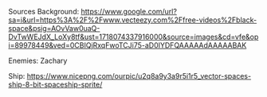 Sources
Background: https://www.google.com/url?sa=i&url=https%3A%2F%2Fwww.vecteezy.com%2Ffree-videos%2Fblack-space&psig=AOvVaw0uaQ-DvTwWEJdX_LoXy8tf&ust=1718074337916000&source=images&cd=vfe&opi=89978449&ved=0CBIQjRxqFwoTCJi75-aD0IYDFQAAAAAdAAAAABAK

Enemies: Zachary

Ship: https://www.nicepng.com/ourpic/u2q8a9y3a9r5i1r5_vector-spaces-ship-8-bit-spaceship-sprite/
